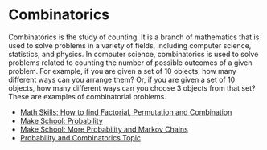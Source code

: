 # Combinatorics

Combinatorics is the study of counting. It is a branch of mathematics that is used to solve problems in a variety of fields, including computer science, statistics, and physics. In computer science, combinatorics is used to solve problems related to counting the number of possible outcomes of a given problem. For example, if you are given a set of 10 objects, how many different ways can you arrange them? Or, if you are given a set of 10 objects, how many different ways can you choose 3 objects from that set? These are examples of combinatorial problems.

- [Math Skills: How to find Factorial, Permutation and Combination](https://www.youtube.com/watch?v=8RRo6Ti9d0U)
- [Make School: Probability](https://www.youtube.com/watch?v=sZkAAk9Wwa4)
- [Make School: More Probability and Markov Chains](https://www.youtube.com/watch?v=dNaJg-mLobQ)
- [Probability and Combinatorics Topic](https://www.khanacademy.org/math/probability/probability-and-combinatorics-topic)
